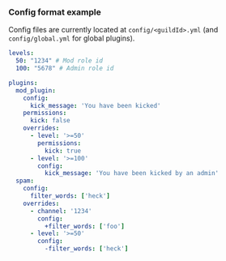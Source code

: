 ### Config format example

Config files are currently located at `config/<guildId>.yml` (and `config/global.yml` for global plugins).

```yml
levels:
  50: "1234" # Mod role id
  100: "5678" # Admin role id

plugins:
  mod_plugin:
    config:
      kick_message: 'You have been kicked'
    permissions:
      kick: false
    overrides:
      - level: '>=50'
        permissions:
          kick: true
      - level: '>=100'
        config:
          kick_message: 'You have been kicked by an admin'
  spam:
    config:
      filter_words: ['heck']
    overrides:
      - channel: '1234'
        config:
          +filter_words: ['foo']
      - level: '>=50'
        config:
          -filter_words: ['heck']
```
